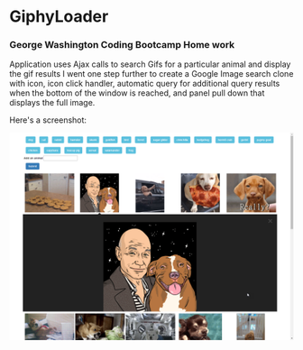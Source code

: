 # GiphyLoader
### George Washington Coding Bootcamp Home work
Application uses Ajax calls to search Gifs for a particular animal and display the gif results
I went one step further to create a Google Image search clone with icon, icon click handler, automatic query for additional query results when the bottom of the window is reached, and panel pull down that displays the full image. 

Here's a screenshot: 

![alt text](https://github.com/lcheng6/GiphyLoader/blob/master/screenshot.png "Giphy Loader Screenshot")

